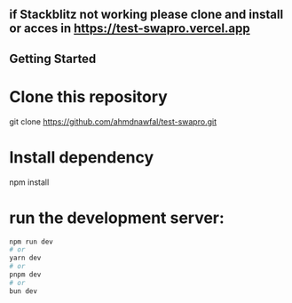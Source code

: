 ## if Stackblitz not working please clone and install or acces in https://test-swapro.vercel.app

## Getting Started

# Clone this repository

git clone https://github.com/ahmdnawfal/test-swapro.git

# Install dependency

npm install

# run the development server:

```bash
npm run dev
# or
yarn dev
# or
pnpm dev
# or
bun dev
```
